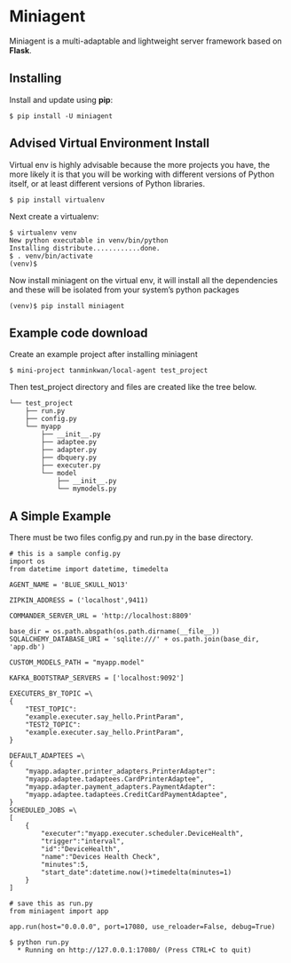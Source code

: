 # Miniagent

Miniagent is a multi-adaptable and lightweight server framework based on **Flask**.

## Installing

Install and update using **pip**:
```
$ pip install -U miniagent
```

## Advised Virtual Environment Install

Virtual env is highly advisable because the more projects you have, the more likely it is that you will be working with different versions of Python itself, or at least different versions of Python libraries.

```
$ pip install virtualenv
```
Next create a virtualenv:
```
$ virtualenv venv
New python executable in venv/bin/python
Installing distribute............done.
$ . venv/bin/activate
(venv)$
```
Now install miniagent on the virtual env, it will install all the dependencies and these will be isolated from your system’s python packages

```
(venv)$ pip install miniagent
```

## Example code download

Create an example project after installing miniagent

`$ mini-project tanminkwan/local-agent test_project`

Then test_project directory and files are created like the tree below.
```
└── test_project
    ├── run.py
    ├── config.py
    └── myapp
        ├── __init__.py
        ├── adaptee.py
        ├── adapter.py
        ├── dbquery.py
        ├── executer.py
        └── model
            ├── __init__.py
            └── mymodels.py
```

## A Simple Example

There must be two files config.py and run.py in the base directory.
```
# this is a sample config.py
import os
from datetime import datetime, timedelta

AGENT_NAME = 'BLUE_SKULL_NO13'

ZIPKIN_ADDRESS = ('localhost',9411)

COMMANDER_SERVER_URL = 'http://localhost:8809'

base_dir = os.path.abspath(os.path.dirname(__file__))
SQLALCHEMY_DATABASE_URI = 'sqlite:///' + os.path.join(base_dir, 'app.db')

CUSTOM_MODELS_PATH = "myapp.model"

KAFKA_BOOTSTRAP_SERVERS = ['localhost:9092']

EXECUTERS_BY_TOPIC =\
{
    "TEST_TOPIC":
    "example.executer.say_hello.PrintParam",
    "TEST2_TOPIC":
    "example.executer.say_hello.PrintParam",
}

DEFAULT_ADAPTEES =\
{
    "myapp.adapter.printer_adapters.PrinterAdapter":
    "myapp.adaptee.tadaptees.CardPrinterAdaptee",
    "myapp.adapter.payment_adapters.PaymentAdapter":
    "myapp.adaptee.tadaptees.CreditCardPaymentAdaptee",
}
SCHEDULED_JOBS =\
[
    {
        "executer":"myapp.executer.scheduler.DeviceHealth",
        "trigger":"interval",
        "id":"DeviceHealth",
        "name":"Devices Health Check",
        "minutes":5,
        "start_date":datetime.now()+timedelta(minutes=1)
    }
]
```
```
# save this as run.py
from miniagent import app

app.run(host="0.0.0.0", port=17080, use_reloader=False, debug=True)
```
```
$ python run.py
  * Running on http://127.0.0.1:17080/ (Press CTRL+C to quit)
```